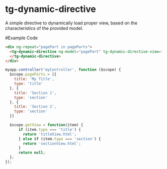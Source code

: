 tg-dynamic-directive
====================

A simple directive to dynamically load proper view, based on the characteristics of the provided model.

#Example Code

```html
<div ng-repeat="pagePart in pageParts">
  <tg-dynamic-directive ng-model="pagePart" tg-dynamic-directive-view="getView">
  </tg-dynamic-directive>
</div>
```

```js
myapp.controller('myController', function ($scope) {
  $scope.pageParts = [{
    title: 'My Title',
    type: 'title'
  }, {
    title: 'Section 1',
    type: 'section'
  }, {
    title: 'Section 2',
    type: 'section'
  }]

  $scope.getView = function(item) {
      if (item.type === 'title') {
        return 'titleView.html';
      } else if (item.type === 'section') {
        return 'sectionView.html';
      }
      return null;
  };
});
```
